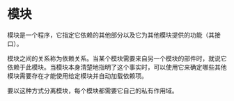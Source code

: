 <!--
 * @Github       : https://github.com/superzhc/BigData-A-Question
 * @Author       : SUPERZHC
 * @CreateDate   : 2021-01-27 17:55:35
 * @LastEditTime : 2021-01-27 18:10:38
 * @Copyright 2021 SUPERZHC
-->
# 模块

模块是一个程序，它指定它依赖的其他部分以及它为其他模块提供的功能（其接口）。

模块之间的关系称为依赖关系。当某个模块需要来自另一个模块的部件时，就说它依赖于此模块。当模块本身清楚地指明了这个事实时，可以使用它来确定哪些其他模块需要存在才能使用给定模块并自动加载依赖项。

要以这种方式分离模块，每个模块都需要它自己的私有作用域。

